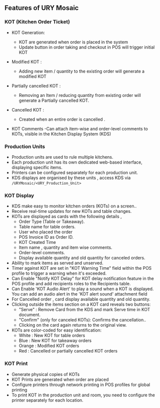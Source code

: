 ## Features of URY Mosaic


### KOT (Kitchen Order Ticket)

- KOT Generation:
   - KOT are generated when order is placed in the system
   - Update button in order taking and checkout in POS will trigger initial KOT

- Modified KOT :
  - Adding new item / quantity to the existing order will generate a modified KOT 
  
- Partially cancelled KOT :
  - Removing an Item / reducing quantity from existing order  will generate a Partially cancelled KOT.
 
- Cancelled KOT :
  - Created when an entire order is cancelled .
  
- KOT Comments
  -Can attach item-wise and order-level comments to KOTs, visible in the Kitchen Display System (KDS)
  
### Production Units 

- Production units are used to rule multiple kitchens.
- Each production unit has its own dedicated web-based interface, displaying specific items.
- Printers can be configured separately for each production unit.
- KDS displays are organised by these units , access KDS via 
    `/URYMosaic/<URY_Production_Unit>`   
    
### KOT Display

 - KDS make easy to monitor kitchen orders (KOTs) on a screen..
 - Receive real-time updates for new KOTs and table changes.
 - KOTs are displayed as cards with the following details ,
   - Order Type (Table or Takeaway).
   - Table name for table orders.
   - User who placed the order
   - POS Invoice ID as Order ID.
   - KOT Created Time 
   - Item name , quantity and item wise comments.
   - Order-level comments.
   - Display available quantity and old quantity for canceled orders. 
- Ability to mark items as served and unserved.
- Timer against KOT are set in "KOT Warning Time" field within the POS profile to trigger a warning when it's exceeded. 
- Can Enable "Notify KOT Delay" for KOT delay notification feature in the POS profile and add recipients roles to the Recipients table.
- Can Enable 'KOT Audio Alert' to play a sound when a KOT is displayed. You can add an audio alert in the 'KOT alert sound' attachment field
- For Cancelled order , card display available quantity and old quantity.
- Clicking outside the items section on a KOT card reveals two buttons:
    - "Serve"  : Remove Card from the KDS and mark Serve time in KOT document.
    - "Confirm" (only for canceled KOTs): Confirms the cancellation..
    - Clicking on the card again returns to the original view.
- KOTs are color-coded for easy identification:
    - White : New KOT for table orders
    - Blue : New KOT for takeaway orders
    - Orange : Modified KOT orders
    - Red : Cancelled or partially cancelled KOT orders

### KOT Print

- Generate physical copies of KOTs
- KOT Prints are generated when order are placed
- Configure printers through network printing in POS profiles for global printing 
- To print KOT in the production unit and room, you need to configure the printer separately for each location.